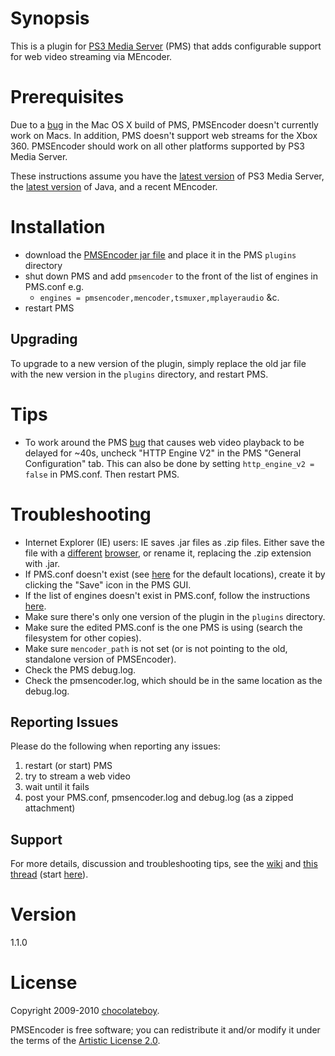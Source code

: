 # Synopsis <a name="Synopsis"></a>

This is a plugin for [PS3 Media Server](http://code.google.com/p/ps3mediaserver/) (PMS) that adds configurable support for web video streaming via MEncoder.

# Prerequisites <a name="Prerequisites"></a>

Due to a [bug](http://code.google.com/p/ps3mediaserver/issues/detail?id=766) in the Mac OS X build of PMS, PMSEncoder doesn't currently work on Macs. In addition, PMS doesn't support web streams for the Xbox 360. PMSEncoder should work on all other platforms supported by PS3 Media Server.

These instructions assume you have the [latest version](http://ps3mediaserver.org/forum/viewtopic.php?f=2&t=3217) of PS3 Media Server, the [latest version](http://www.java.com/en/download/index.jsp) of Java, and a recent MEncoder.

# Installation <a name="Installation"></a>

* download the [PMSEncoder jar file](http://github.com/downloads/chocolateboy/pmsencoder/pmsencoder-1.1.0.jar) and place it in the PMS `plugins` directory
* shut down PMS and add `pmsencoder` to the front of the list of engines in PMS.conf e.g.
  * `engines = pmsencoder,mencoder,tsmuxer,mplayeraudio` &c.
* restart PMS

## Upgrading <a name="Upgrading"></a>

To upgrade to a new version of the plugin, simply replace the old jar file with the new version in the `plugins` directory, and restart PMS.

# Tips <a name="Tips"></a>

* To work around the PMS [bug](http://code.google.com/p/ps3mediaserver/issues/detail?id=759) that causes web video playback to be delayed for ~40s, uncheck "HTTP Engine V2" in the PMS "General Configuration" tab. This can also be done by setting `http_engine_v2 = false` in PMS.conf. Then restart PMS.

# Troubleshooting <a name="Troubleshooting"></a>

* Internet Explorer (IE) users: IE saves .jar files as .zip files. Either save the file with a [different](http://www.mozilla.com/firefox/) [browser](http://www.google.com/chrome), or rename it, replacing the .zip extension with .jar.
* If PMS.conf doesn't exist (see [here](http://ps3mediaserver.org/forum/viewtopic.php?f=6&t=3507&p=32731#p32731) for the default locations), create it by clicking the "Save" icon in the PMS GUI.
* If the list of engines doesn't exist in PMS.conf, follow the instructions [here](http://ps3mediaserver.org/forum/viewtopic.php?f=6&t=7435&p=34674#p34674).
* Make sure there's only one version of the plugin in the `plugins` directory.
* Make sure the edited PMS.conf is the one PMS is using (search the filesystem for other copies).
* Make sure `mencoder_path` is not set (or is not pointing to the old, standalone version of PMSEncoder).
* Check the PMS debug.log.
* Check the pmsencoder.log, which should be in the same location as the debug.log.

## Reporting Issues <a name="Help"></a>

Please do the following when reporting any issues:

1. restart (or start) PMS
2. try to stream a web video
3. wait until it fails
4. post your PMS.conf, pmsencoder.log and debug.log (as a zipped attachment)

## Support <a name="Support"></a>

For more details, discussion and troubleshooting tips, see the [wiki](http://wiki.github.com/chocolateboy/pmsencoder/) and [this thread](http://ps3mediaserver.org/forum/viewtopic.php?f=6&t=5002) (start [here](http://ps3mediaserver.org/forum/viewtopic.php?f=6&t=5002#p22479)).

# Version <a name="Version"></a>

1.1.0

# License <a name="License"></a>

Copyright 2009-2010 [chocolateboy](mailto:chocolate@cpan.org).

PMSEncoder is free software; you can redistribute it and/or modify it under the terms of the [Artistic License 2.0](http://www.opensource.org/licenses/artistic-license-2.0.php).
